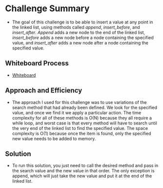 # Challenge Summary
* The goal of this challenge is to be able to insert a value at any point in the linked list, using methods called *append*, *insert_before*, and *insert_after*. *Append* adds a new node to the end of the linked list, *insert_before* adds a new node before a node containing the specified value, and *insert_after* adds a new node after a node containing the specified value.

## Whiteboard Process
* [Whiteboard](ll_insert_methods.png)

## Approach and Efficiency
* The approach I used for this challenge was to use variations of the search method that had already been defined. We look for the specified value, and once we find it we apply a particular action. The time complexity for all of these methods is O(N) because they all require a while loop, and worst case is that every method will have to search until the very end of the linked list to find the specified value. The space complexity is O(1) because once the item is found, only the specified new value needs to be added to memory.

## Solution
* To run this solution, you just need to call the desired method and pass in the search value and the new value in that order. The only exception is append, which will just take the new value and put it at the end of the linked list.
